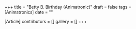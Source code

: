 +++
title = "Betty B. Birthday (Animatronic)"
draft = false
tags = [Animatronics]
date = ""

[Article]
contributors = []
gallery = []
+++